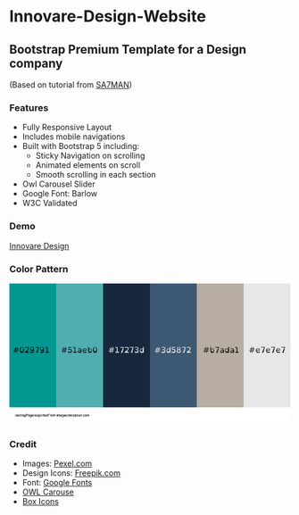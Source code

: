 # Innovare-Design-Website
## Bootstrap Premium Template for a Design company
(Based on tutorial from [SA7MAN](https://www.youtube.com/watch?v=w2zix0oYyE8))

### Features
* Fully Responsive Layout
* Includes mobile navigations
* Built with Bootstrap 5 including:
    - Sticky Navigation on scrolling
    - Animated elements on scroll
    - Smooth scrolling in each section
* Owl Carousel Slider
* Google Font: Barlow 
* W3C Validated

### Demo
[Innovare Design](https://innovare-design-website.vercel.app/)
### Color Pattern
![Innovare Color Palette](./img/Innovare%20Design.png)

### Credit
* Images: [Pexel.com](https://www.pexels.com/collections/business-team-ta9evsm/)
* Design Icons: [Freepik.com](https://www.freepik.com/premium-vector/simple-set-design-tools-line-icons_2191399.htm#&position=0&from_view=undefined)
* Font: [Google Fonts](https://fonts.google.com)
* [OWL Carouse](https://owlcarousel2.github.io/OwlCarousel2/)
* [Box Icons](https://boxicons.com/)